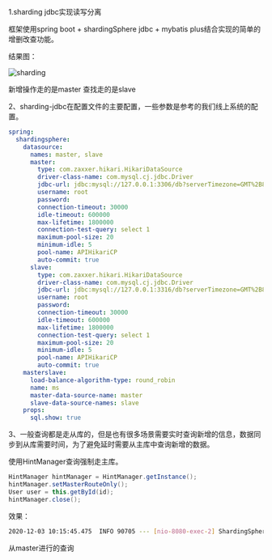 1.sharding jdbc实现读写分离

框架使用spring boot + shardingSphere jdbc + mybatis plus结合实现的简单的增删改查功能。

结果图：

![sharding](/Users/hitopei/Documents/GitHub/JAVA-000/Week_07/sharding.png)

新增操作走的是master 查找走的是slave

2、sharding-jdbc在配置文件的主要配置，一些参数是参考的我们线上系统的配置。

```yaml
spring:
  shardingsphere:
    datasource:
      names: master, slave
      master:
        type: com.zaxxer.hikari.HikariDataSource
        driver-class-name: com.mysql.cj.jdbc.Driver
        jdbc-url: jdbc:mysql://127.0.0.1:3306/db?serverTimezone=GMT%2B8&useUnicode=true&characterEncoding=utf-8&zeroDateTimeBehavior=convertToNull&allowMultiQueries=true&autoReconnect=true&useSSL=false
        username: root
        password:
        connection-timeout: 30000
        idle-timeout: 600000
        max-lifetime: 1800000
        connection-test-query: select 1
        maximum-pool-size: 20
        minimum-idle: 5
        pool-name: APIHikariCP
        auto-commit: true
      slave:
        type: com.zaxxer.hikari.HikariDataSource
        driver-class-name: com.mysql.cj.jdbc.Driver
        jdbc-url: jdbc:mysql://127.0.0.1:3316/db?serverTimezone=GMT%2B8&useUnicode=true&characterEncoding=utf-8&zeroDateTimeBehavior=convertToNull&allowMultiQueries=true&autoReconnect=true&useSSL=false
        username: root
        password:
        connection-timeout: 30000
        idle-timeout: 600000
        max-lifetime: 1800000
        connection-test-query: select 1
        maximum-pool-size: 20
        minimum-idle: 5
        pool-name: APIHikariCP
        auto-commit: true
    masterslave:
      load-balance-algorithm-type: round_robin
      name: ms
      master-data-source-name: master
      slave-data-source-names: slave
    props:
      sql.show: true
```

3、一般查询都是走从库的，但是也有很多场景需要实时查询新增的信息，数据同步到从库需要时间，为了避免延时需要从主库中查询新增的数据。

使用HintManager查询强制走主库。

```java
HintManager hintManager = HintManager.getInstance();
hintManager.setMasterRouteOnly();
User user = this.getById(id);
hintManager.close();
```

效果：

```bash
2020-12-03 10:15:45.475  INFO 90705 --- [nio-8080-exec-2] ShardingSphere-SQL                       : Actual SQL: master ::: SELECT id,password,phone,c_time,u_time FROM user WHERE id=?
```

从master进行的查询

